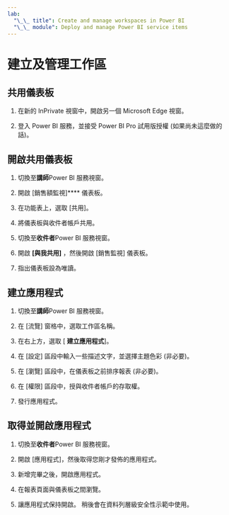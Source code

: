 ```yaml
---
lab:
  "\_\_ title": Create and manage workspaces in Power BI
  "\_\_ module": Deploy and manage Power BI service items
---
```


# 建立及管理工作區

## 共用儀表板

1. 在新的 InPrivate 視窗中，開啟另一個 Microsoft Edge 視窗。

1. 登入 Power BI 服務，並接受 Power BI Pro 試用版授權 (如果尚未這麼做的話)。

## 開啟共用儀表板

1. 切換至**講師**Power BI 服務視窗。

1. 開啟 [銷售額監視]**** 儀表板。

1. 在功能表上，選取 [共用]。

1. 將儀表板與收件者帳戶共用。

1. 切換至**收件者**Power BI 服務視窗。

1. 開啟 **[與我共用]** ，然後開啟 [銷售監視] 儀表板。

1. 指出儀表板設為唯讀。

## 建立應用程式

1. 切換至**講師**Power BI 服務視窗。

1. 在 [流覽] 窗格中，選取工作區名稱。

1. 在右上方，選取 [ **建立應用程式**]。

1. 在 [設定] 區段中輸入一些描述文字，並選擇主題色彩 (非必要)。

1. 在 [瀏覽] 區段中，在儀表板之前排序報表 (非必要)。

1. 在 [權限] 區段中，授與收件者帳戶的存取權。

1. 發行應用程式。

## 取得並開啟應用程式

1. 切換至**收件者**Power BI 服務視窗。

1. 開啟 [應用程式]，然後取得您剛才發佈的應用程式。

1. 新增完畢之後，開啟應用程式。

1. 在報表頁面與儀表板之間瀏覽。

1. 讓應用程式保持開啟。 稍後會在資料列層級安全性示範中使用。
